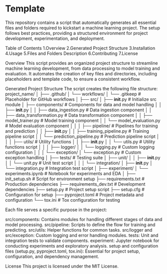 # Template
This repository contains a script that automatically generates all essential files and folders required to kickstart a machine learning project. The setup follows best practices, providing a structured environment for project development, experimentation, and deployment.

Table of Contents
1.Overview
2.Generated Project Structure
3.Installation
4.Usage
5.Files and Folders Description
6.Contributing
7.License


Overview
This script provides an organized project structure to streamline machine learning development, from data processing to model training and evaluation. It automates the creation of key files and directories, including placeholders and template code, to ensure a consistent workflow.

Generated Project Structure
The script creates the following file structure:
project_name/
│
├── .github/
│   └── workflows/
│       └── .gitkeep                  # Placeholder for GitHub workflows
│
├── src/
│   ├── __init__.py                   # Initialize src module
│   ├── components/                   # Components for data and model handling
│   │   ├── __init__.py
│   │   ├── data_ingestion.py         # Data ingestion component
│   │   ├── data_transformation.py    # Data transformation component
│   │   ├── model_trainer.py          # Model training component
│   │   └── model_evaluation.py       # Model evaluation component
│   │
│   ├── pipeline/                     # Pipelines for training and prediction
│   │   ├── __init__.py
│   │   ├── training_pipeline.py      # Training pipeline script
│   │   └── prediction_pipeline.py    # Prediction pipeline script
│   │
│   ├── utils/                        # Utility functions
│   │   ├── __init__.py
│   │   └── utils.py                  # Utility functions script
│   │
│   ├── logger/
│   │   └── logging.py                # Custom logging configuration
│   │
│   └── exception/
│       └── exception.py              # Custom exception handling
│
├── tests/                            # Testing suite
│   ├── unit/
│   │   ├── __init__.py
│   │   └── unit.py                   # Unit test script
│   │
│   └── integration/
│       ├── __init__.py
│       └── integration.py            # Integration test script
│
├── experiment/
│   └── experiments.ipynb             # Notebook for experiments and EDA
│
├── init_setup.sh                     # Script for environment setup
├── requirements.txt                  # Production dependencies
├── requirements_dev.txt              # Development dependencies
├── setup.py                          # Project setup script
├── setup.cfg                         # Configuration for setup
├── pyproject.toml                    # Project metadata and configuration
└── tox.ini                           # Tox configuration for testing

Each file serves a specific purpose in the project:

src/components: Contains modules for handling different stages of data and model processing.
src/pipeline: Scripts to define the flow for training and predicting.
src/utils: Helper functions for common tasks.
src/logger and src/exception: Custom logging and error handling modules.
tests: Unit and integration tests to validate components.
experiment: Jupyter notebook for conducting experiments and exploratory analysis.
setup and configuration files (setup.py, pyproject.toml, tox.ini): Essential for project setup, configuration, and dependency management.

License
This project is licensed under the MIT License.

